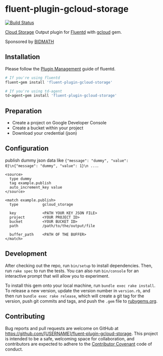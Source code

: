 # fluent-plugin-gcloud-storage
[![Build Status](https://travis-ci.org/trekdemo/fluent-plugin-gcloud-storage.svg?branch=master)](https://travis-ci.org/trekdemo/fluent-plugin-gcloud-storage)

[Cloud Storage](https://cloud.google.com/storage/) Output plugin for [Fluentd](http://www.fluentd.org/) with [gcloud](https://googlecloudplatform.github.io/gcloud-ruby/) gem.

Sponsored by [BIDMATH](http://bidmath.com)

## Installation

Please follow the [Plugin Management](http://docs.fluentd.org/articles/plugin-management) guide of fluentd.

```ruby
# If you're using fluentd
fluent-gem install 'fluent-plugin-gcloud-storage'

# If you're using td-agent
td-agent-gem install 'fluent-plugin-gcloud-storage'
```

## Preparation

- Create a project on Google Developer Console
- Create a bucket within your project
- Download your credential (json)

## Configuration
publish dummy json data like `{"message": "dummy", "value": 0}\n{"message": "dummy", "value": 1}\n ...`.

```
<source>
  type dummy
  tag example.publish
  auto_increment_key value
</source>

<match example.publish>
  type           gcloud_storage

  key            <PATH YOUR KEY JSON FILE>
  project        <YOUR PROJECT ID>
  bucket         <YOUR BUCKET ID>
  path           /path/to/the/output/file

  buffer_path    <PATH OF THE BUFFER>
</match>
```

## Development

After checking out the repo, run `bin/setup` to install dependencies. Then, run `rake spec` to run the tests. You can also run `bin/console` for an interactive prompt that will allow you to experiment.

To install this gem onto your local machine, run `bundle exec rake install`. To release a new version, update the version number in `version.rb`, and then run `bundle exec rake release`, which will create a git tag for the version, push git commits and tags, and push the `.gem` file to [rubygems.org](https://rubygems.org).

## Contributing

Bug reports and pull requests are welcome on GitHub at https://github.com/[USERNAME]/fluent-plugin-gcloud-storage. This project is intended to be a safe, welcoming space for collaboration, and contributors are expected to adhere to the [Contributor Covenant](contributor-covenant.org) code of conduct.

